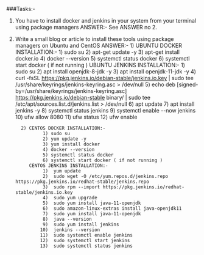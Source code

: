 ###Tasks:- 
1) You have to install docker and jenkins in your system from your terminal using package managers
ANSWER:-
       See ANSWER no 2.

2) Write a small blog or article to install these tools using package managers on Ubuntu and CentOS
ANSWER:- 
        1) UBUNTU DOCKER INSTALLATION:-
                1) sudo su
                2) apt-get update -y 
                3) apt-get install docker.io
                4) docker --version
                5) systemctl status docker
                6) systemctl start docker ( if not running )
         UBUNTU JENKINS INSTALLATION:-
                1) sudo su 
                2) apt install openjdk-8-jdk -y
                3) apt install openjdk-11-jdk -y
                4) curl -fsSL https://pkg.jenkins.io/debian-stable/jenkins.io.key | sudo tee /usr/share/keyrings/jenkins-keyring.asc &gt; /dev/null
                5) echo deb [signed-by=/usr/share/keyrings/jenkins-keyring.asc] https://pkg.jenkins.io/debian-stable binary/ | sudo tee /etc/apt/sources.list.d/jenkins.list &gt; /dev/null
                6) apt update
                7) apt install jenkins -y
                8) systemctl status jenkins
                9) systemctl enable --now jenkins
                10) ufw allow 8080
                11) ufw status
                12) ufw enable
                
         2) CENTOS DOCKER INSTALLATION:-
                 1) sudo su
                 2) yum update -y 
                 3) yum install docker
                 4) docker --version
                 5) systemctl status docker
                 6) systemctl start docker ( if not running )
            CENTOS JENKINS INSTALLATION:-
                 1)  yum update
                 2)  sudo wget -O /etc/yum.repos.d/jenkins.repo     https://pkg.jenkins.io/redhat-stable/jenkins.repo
                 3)  sudo rpm --import https://pkg.jenkins.io/redhat-stable/jenkins.io.key
                 4)  sudo yum upgrade
                 5)  sudo yum install java-11-openjdk
                 6)  sudo amazon-linux-extras install java-openjdk11
                 7)  sudo yum install java-11-openjdk
                 8)  java --version
                 9)  sudo yum install jenkins
                10)  jenkins --version
                11)  sudo systemctl enable jenkins
                12)  sudo systemctl start jenkins
                13)  sudo systemctl status jenkins
   
